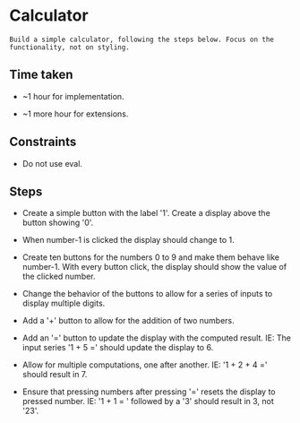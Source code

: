 # Calculator

	Build a simple calculator, following the steps below. Focus on the functionality, not on styling.

## Time taken

* ~1 hour for implementation.

* ~1 more hour for extensions.

## Constraints

- Do not use eval.

## Steps

- Create a simple button with the label '1'. Create a display above the button showing '0'.

- When number-1 is clicked the display should change to 1.

- Create ten buttons for the numbers 0 to 9 and make them behave like number-1. With every button click, the display should show the value of the clicked number.

- Change the behavior of the buttons to allow for a series of inputs to display multiple digits.

- Add a '+' button to allow for the addition of two numbers.

- Add an '=' button to update the display with the computed result. IE: The input series '1 + 5 =' should update the display to 6.

- Allow for multiple computations, one after another. IE: '1 + 2 + 4 =' should result in 7.

- Ensure that pressing numbers after pressing '=' resets the display to pressed number. IE: '1 + 1 = ' followed by a '3' should result in 3, not '23'.